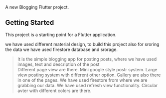 A new Blogging Flutter project.

## Getting Started

This project is a starting point for a Flutter application.

we have used different material design, to build this project also for sroring the data we have used firestore database and srorage.

>It is the simple blogging app for posting posts, where we have used images, text and description of the post
<br>Different page view are there.
>Mini google style postr system.
>Large view posting system with different other option.
>Gallery are also there in one of the pages.
>We have used firestore from where we are grabbing our data.
>We have used refresh view functionality.
>Circular avter with different colors are there.
